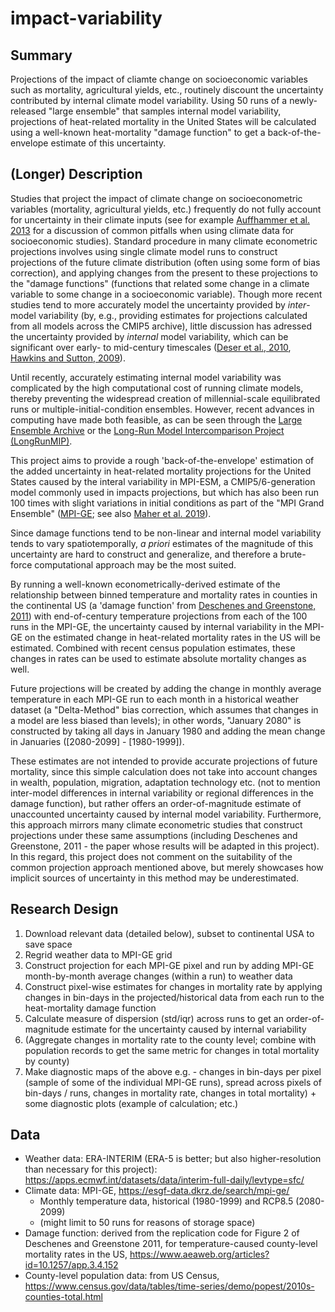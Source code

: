 # impact-variability

## Summary
Projections of the impact of cliamte change on socioeconomic variables such as mortality, agricultural yields, etc., routinely discount the uncertainty contributed by internal climate model variability. Using 50 runs of a newly-released "large ensemble" that samples internal model variability, projections of heat-related mortality in the United States will be calculated using a well-known heat-mortality "damage function" to get a back-of-the-envelope estimate of this uncertainty.  

## (Longer) Description
Studies that project the impact of climate change on socioeconometric variables (mortality, agricultural yields, etc.) frequently do not fully account for uncertainty in their climate inputs (see for example [Auffhammer et al. 2013](https://academic.oup.com/reep/article-abstract/7/2/181/1522753?redirectedFrom=fulltext) for a discussion of common pitfalls when using climate data for socioeconomic studies). Standard procedure in many climate econometric projections involves using single climate model runs to construct projections of the future climate distribution (often using some form of bias correction), and applying changes from the present to these projections to the "damage functions" (functions that related some change in a climate variable to some change in a socioeconomic variable). Though more recent studies tend to more accurately model the uncertainty provided by *inter*-model variability (by, e.g., providing estimates for projections calculated from all models across the CMIP5 archive), little discussion has adressed the uncertainty provided by *internal* model variability, which can be significant over early- to mid-century timescales ([Deser et al., 2010](https://link.springer.com/article/10.1007/s00382-010-0977-x), [Hawkins and Sutton, 2009](https://journals.ametsoc.org/doi/abs/10.1175/2009BAMS2607.1)). 

Until recently, accurately estimating internal model variability was complicated by the high computational cost of running climate models, thereby preventing the widespread creation of millennial-scale equilibrated runs or multiple-initial-condition ensembles. However, recent advances in computing have made both feasible, as can be seen through the [Large Ensemble Archive](http://www.cesm.ucar.edu/projects/community-projects/MMLEA/) or the [Long-Run Model Intercomparison Project (LongRunMIP)](http://www.longrunmip.org). 

This project aims to provide a rough 'back-of-the-envelope' estimation of the added uncertainty in heat-related mortality projections for the United States caused by the interal variability in MPI-ESM, a CMIP5/6-generation model commonly used in impacts projections, but which has also been run 100 times with slight variations in initial conditions as part of the "MPI Grand Ensemble" ([MPI-GE](https://www.mpimet.mpg.de/en/grand-ensemble/); see also [Maher et al. 2019](https://agupubs.onlinelibrary.wiley.com/doi/full/10.1029/2019MS001639)). 

Since damage functions tend to be non-linear and internal model variability tends to vary spatiotemporally, _a priori_ estimates of the magnitude of this uncertainty are hard to construct and generalize, and therefore a brute-force computational approach may be the most suited. 

By running a well-known econometrically-derived estimate of the relationship between binned temperature and mortality rates in counties in the continental US (a 'damage function' from [Deschenes and Greenstone, 2011](https://www.aeaweb.org/articles?id=10.1257/app.3.4.152)) with end-of-century temperature projections from each of the 100 runs in the MPI-GE, the uncertainty caused by internal variability in the MPI-GE on the estimated change in heat-related mortality rates in the US will be estimated. Combined with recent census population estimates, these changes in rates can be used to estimate absolute mortality changes as well. 

Future projections will be created by adding the change in monthly average temperature in each MPI-GE run to each month in a historical weather dataset (a "Delta-Method" bias correction, which assumes that changes in a model are less biased than levels); in other words, "January 2080" is constructed by taking all days in January 1980 and adding the mean change in Januaries ([2080-2099] - [1980-1999]). 

These estimates are not intended to provide accurate projections of future mortality, since this simple calculation does not take into account changes in wealth, population, migration, adaptation technology etc. (not to mention inter-model differences in internal variability or regional differences in the damage function), but rather offers an order-of-magnitude estimate of unaccounted uncertainty caused by internal model variability. Furthermore, this approach mirrors many climate econometric studies that construct projections under these same assumptions (including Deschenes and Greenstone, 2011 - the paper whose results will be adapted in this project). In this regard, this project does not comment on the suitability of the common projection approach mentioned above, but merely showcases how implicit sources of uncertainty in this method may be underestimated. 

## Research Design
1. Download relevant data (detailed below), subset to continental USA to save space
2. Regrid weather data to MPI-GE grid
3. Construct projection for each MPI-GE pixel and run by adding MPI-GE month-by-month average changes (within a run) to weather data 
4. Construct pixel-wise estimates for changes in mortality rate by applying changes in bin-days in the projected/historical data from each run to the heat-mortality damage function
5. Calculate measure of dispersion (std/iqr) across runs to get an order-of-magnitude estimate for the uncertainty caused by internal variability
6. (Aggregate changes in mortality rate to the county level; combine with population records to get the same metric for changes in total mortality by county)
7. Make diagnostic maps of the above e.g. - changes in bin-days per pixel (sample of some of the individual MPI-GE runs), spread across pixels of bin-days / runs, changes in mortality rate, changes in total mortality) + some diagnostic plots (example of calculation; etc.)


## Data
* Weather data: ERA-INTERIM (ERA-5 is better; but also higher-resolution than necessary for this project): https://apps.ecmwf.int/datasets/data/interim-full-daily/levtype=sfc/
* Climate data: MPI-GE, https://esgf-data.dkrz.de/search/mpi-ge/
	* Monthly temperature data, historical (1980-1999) and RCP8.5 (2080-2099)
	* (might limit to 50 runs for reasons of storage space)
* Damage function: derived from the replication code for Figure 2 of Deschenes and Greenstone 2011, for temperature-caused county-level mortality rates in the US, https://www.aeaweb.org/articles?id=10.1257/app.3.4.152
* County-level population data: from US Census, https://www.census.gov/data/tables/time-series/demo/popest/2010s-counties-total.html 

